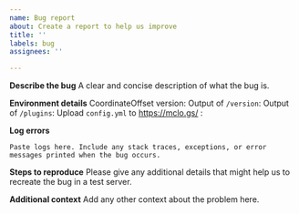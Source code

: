 ```yaml
---
name: Bug report
about: Create a report to help us improve
title: ''
labels: bug
assignees: ''

---
```


**Describe the bug**
A clear and concise description of what the bug is.

**Environment details**
CoordinateOffset version: 
Output of `/version`: 
Output of `/plugins`: 
Upload `config.yml` to https://mclo.gs/ : 

**Log errors**
```
Paste logs here. Include any stack traces, exceptions, or error messages printed when the bug occurs.
```
**Steps to reproduce**
Please give any additional details that might help us to recreate the bug in a test server.

**Additional context**
Add any other context about the problem here.
